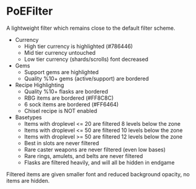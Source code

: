 # PoEFilter
A lightweight filter which remains close to the default filter scheme.

* Currency
    * High tier currency is highlighted (#786446)
    * Mid tier currency untouched
    * Low tier currency (shards/scrolls) font decreased
* Gems
    * Support gems are highlighted
    * Quality %10+ gems (active/support) are bordered
* Recipe Highlighting
    * Quality %10+ flasks are bordered
    * RBG items are bordered (#FF8C8C)
    * 6 sock items are bordered (#FF6464)
    * Chisel recipe is NOT enabled
* Basetypes
    * Items with droplevel <= 20 are filtered 8 levels below the zone
    * Items with droplevel <= 50 are filtered 10 levels below the zone
    * Items with droplevel >= 50 are filtered 12 levels below the zone
    * Best in slots are never filtered
    * Rare caster weapons are never filtered (even low bases)
    * Rare rings, amulets, and belts are never filtered
    * Flasks are filtered heavily, and will all be hidden in endgame

Filtered items are given smaller font and reduced background opacity, no items are hidden.
